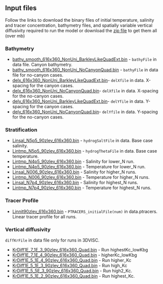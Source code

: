 ## Input files

Follow the links to download the binary files of initial temperature, salinity and tracer 
concentration, bathymetry files, and spatially variable vertical diffusivity required 
to run the model or download the [zip file](https://www.eoas.ubc.ca/~kramosmu/tracer_upwelling_paper/input_files/input_files.zip) to get them all (over mb) 

### Bathymetry 

* [bathy_smooth_616x360_NonUni_BarkleyLikeQuadExt.bin](https://www.eoas.ubc.ca/~kramosmu/tracer_upwelling_paper/input_files/bathymetry/bathy_smooth_616x360_NonUni_BarkleyLikeQuadExt.bin) - `bathyFile` in data file. Canyon bathymetry. 
* [bathy_smooth_616x360_NonUni_NoCanyonQuad.bin](https://www.eoas.ubc.ca/~kramosmu/tracer_upwelling_paper/input_files/bathymetry/bathy_smooth_616x360_NonUni_NoCanyonQuad.bin) - `bathyFile` in data file for no-canyon cases.
* [delx_616x360_NonUni_BarkleyLikeQuadExt.bin](https://www.eoas.ubc.ca/~kramosmu/tracer_upwelling_paper/input_files/bathymetry/delx_616x360_NonUni_BarkleyLikeQuadExt.bin)- `delXfile` in data. X-spacing for the canyon cases.
* [delx_616x360_NonUni_NoCanyonQuad.bin](https://www.eoas.ubc.ca/~kramosmu/tracer_upwelling_paper/input_files/bathymetry/delx_616x360_NonUni_NoCanyonQuad.bin)- `delXfile` in data. X-spacing for the no-canyon cases.
* [dely_616x360_NonUni_BarkleyLikeQuadExt.bin](https://www.eoas.ubc.ca/~kramosmu/tracer_upwelling_paper/input_files/bathymetry/dely_616x360_NonUni_BarkleyLikeQuadExt.bin)- `delYfile` in data. Y-spacing for the canyon cases.
* [dely_616x360_NonUni_NoCanyonQuad.bin](https://www.eoas.ubc.ca/~kramosmu/tracer_upwelling_paper/input_files/bathymetry/dely_616x360_NonUni_NoCanyonQuad.bin)- `delYfile` in data. Y-spacing for the no-canyon cases.  

### Stratification
        
* [Linsal_N5p5_90zlev_616x360.bin](https://www.eoas.ubc.ca/~kramosmu/tracer_upwelling_paper/input_files/stratification/Linsal_N5p5_90zlev_616x360.bin) - `hydrogSaltFile` in data. Base case salinity.
* [Lintmp_N5p5_90zlev_616x360.bin](https://www.eoas.ubc.ca/~kramosmu/tracer_upwelling_paper/input_files/stratification/Lintmp_N5p5_90zlev_616x360.bin) - `hydrogThetaFile` in data. Base case temperature.
* [Lintmp_N4p5_90zlev_616x360.bin](https://www.eoas.ubc.ca/~kramosmu/tracer_upwelling_paper/input_files/stratification/Lintmp_N4p5_90zlev_616x360.bin) - Salinity for lower_N run.
* [Lintmp_N4p5_90zlev_616x360.bin](https://www.eoas.ubc.ca/~kramosmu/tracer_upwelling_paper/input_files/stratification/Lintmp_N4p5_90zlev_616x360.bin) - Temperature for lower_N run. 
* [Linsal_N006_90zlev_616x360.bin](https://www.eoas.ubc.ca/~kramosmu/tracer_upwelling_paper/input_files/stratification/Linsal_N006_90zlev_616x360.bin) - Salinity for higher_N runs.
* [Lintmp_N006_90zlev_616x360.bin](https://www.eoas.ubc.ca/~kramosmu/tracer_upwelling_paper/input_files/stratification/Lintmp_N006_90zlev_616x360.bin) - Temperature for higher_N runs.
* [Linsal_N7p4_90zlev_616x360.bin](https://www.eoas.ubc.ca/~kramosmu/tracer_upwelling_paper/input_files/stratification/Linsal_N7p4_90zlev_616x360.bin) - Salinity for highest_N runs.
* [Lintmp_N7p4_90zlev_616x360.bin](https://www.eoas.ubc.ca/~kramosmu/tracer_upwelling_paper/input_files/stratification/Lintmp_N7p4_90zlev_616x360.bin) - Temperature for highest_N runs.
  
### Tracer Profile

* [Linnit90zlev_616x360.bin](https://www.eoas.ubc.ca/~kramosmu/tracer_upwelling_paper/input_files/stratification/Linnit90zlev_616x360.bin) - `PTRACERS_initialFile(num)` in data.ptracers. Linear tracer profile for all runs.

### Vertical diffusivity

`diffKrFile` in data file only for runs in 3DVISC.

* [KrDiff1E_7_1E_3_90zlev_616x360_Quad.bin](https://www.eoas.ubc.ca/~kramosmu/tracer_upwelling_paper/input_files/diffusivity/KrDiff1E_7_1E_3_90zlev_616x360_Quad.bin) - Run highestKc_lowKbg
* [KrDiff1E_7_1E_4_90zlev_616x360_Quad.bin](https://www.eoas.ubc.ca/~kramosmu/tracer_upwelling_paper/input_files/diffusivity/KrDiff1E_7_1E_4_90zlev_616x360_Quad.bin) - higherKc_lowKbg
* [KrDiff1E_5_1E_4_90zlev_616x360_Quad.bin](https://www.eoas.ubc.ca/~kramosmu/tracer_upwelling_paper/input_files/diffusivity/KrDiff1E_5_1E_4_90zlev_616x360_Quad.bin) - Run higher_Kc
* [KrDiff1E_5_1E_3_90zlev_616x360_Quad.bin](https://www.eoas.ubc.ca/~kramosmu/tracer_upwelling_paper/input_files/diffusivity/KrDiff1E_5_1E_3_90zlev_616x360_Quad.bin) - Run high_Kc
* [KrDiff1E_5_5E_3_90zlev_616x360_Quad.bin](https://www.eoas.ubc.ca/~kramosmu/tracer_upwelling_paper/input_files/diffusivity/KrDiff1E_5_5E_3_90zlev_616x360_Quad.bin) - Run high2_Kc.
* [KrDiff1E_5_1E_2_90zlev_616x360_Quad.bin](https://www.eoas.ubc.ca/~kramosmu/tracer_upwelling_paper/input_files/diffusivity/KrDiff1E_5_1E_2_90zlev_616x360_Quad.bin) - Run highest_Kc.
